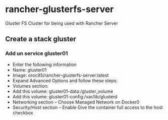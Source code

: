 # rancher-glusterfs-server
Gluster FS Cluster for being used with Rancher Server

## Create a stack gluster

### Add un service gluster01
* Enter the following information
 * Name: gluster01
 * Image: oroc95/rancher-glusterfs-server:latest
* Expand Advanced Options and follow these steps:
 * Volumes section:
  * Add this volume: gluster01-data:/gluster_volume
  * Add this volume: gluster01-config:/var/lib/glusterd
 * Networking section – Choose Managed Network on Docker0
 * Security/Host section – Enable Give the container full access to the host checkbox
